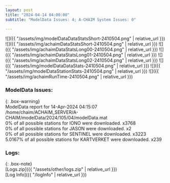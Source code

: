 ```yaml
---
layout: post
title: "2024-04-14 04:00:00"
subtitle: "ModelData Issues: 4; A-CHAIM System Issues: 0"

---
```


![]({{ "/assets/img/modelDataDataStatsShort-2410504.png" | relative_url }})
![]({{ "/assets/img/achaimDataStatsShort-2410504.png" | relative_url }})
![]({{ "/assets/img/achaimDataStatsLong00-2410504.png" | relative_url }})
![]({{ "/assets/img/achaimDataStatsLong01-2410504.png" | relative_url }})
![]({{ "/assets/img/achaimDataStatsLong02-2410504.png" | relative_url }})
![]({{ "/assets/img/modelDataDataStats-2410504.png" | relative_url }})
![]({{ "/assets/img/modelDataStationStats-2410504.png" | relative_url }})
![]({{ "/assets/img/achaimRunTime-2410504.png" | relative_url }})


### ModelData Issues:  
  
{: .box-warning}  
 ModelData report for 14-Apr-2024 04:15:07   
 /home/chaim/ACHAIM_SERVER/A-CHAIM/modelData/2024/105/04/modelData.mat   
 0% of all possible stations for IONO were downloaded. x3768   
 0% of all possible stations for JASON were downloaded. x2   
 0% of all possible stations for SENTINEL were downloaded. x3223   
 5.0167% of all possible stations for KARTVERKET were downloaded. x239   
  


### Logs:  
  
{: .box-note}  
[Logs.zip]({{ "/assets/other/logs.zip" | relative_url }})  
[Log Info]({{ "/logInfo" | relative_url }})  
